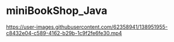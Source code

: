 # miniBookShop_Java



https://user-images.githubusercontent.com/62358941/138951955-c8432e04-c589-4162-b29b-1c9f2fe6fe30.mp4

